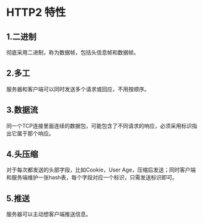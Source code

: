 # HTTP2 特性
## 1.二进制
彻底采用二进制，称为数据帧，包括头信息帧和数据帧。
## 2.多工
服务器和客户端可以同时发送多个请求或回应，不用按顺序。
## 3.数据流
同一个TCP连接里面连续的数据包，可能包含了不同请求的响应，必须采用标识指出它属于那个响应。
## 4.头压缩
对于每次都发送的头部字段，比如Cookie，User Age，压缩后发送；同时客户端和服务端维护一张hash表，每个字段对应一个标识，只需发送标识即可。
## 5.推送
服务器可以主动想客户端推送信息。
